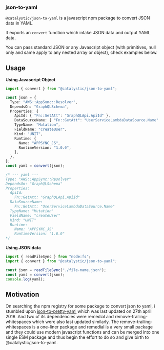 ### json-to-yaml

`@catalystic/json-to-yaml` is a javascript npm package to convert JSON data in YAML.   

It exports an `convert` function which intake JSON data and output YAML data.   

You can pass standard JSON or any Javascript object (with primitives, null only and same apply to any nested array or object), check examples below.


## Usage

**Using Javascript Object**
```ts
import { convert } from "@catalystic/json-to-yaml";

const json = {
  Type: "AWS::AppSync::Resolver",
  DependsOn: "GraphQLSchema",
  Properties: {
    ApiId: { "Fn::GetAtt": "GraphQLApi.ApiId" },
    DataSourceName: { "Fn::GetAtt": "UserServiceLambdaDataSource.Name" },
    TypeName: "Mutation",
    FieldName: "createUser",
    Kind: "UNIT",
    Runtime: {
      Name: "APPSYNC_JS",
      RuntimeVersion: "1.0.0",
    },
  },
};
const yaml = convert(json);

/* --- yaml ---
Type: "AWS::AppSync::Resolver"
DependsOn: "GraphQLSchema"
Properties:
  ApiId:
    Fn::GetAtt: "GraphQLApi.ApiId"
  DataSourceName:
    Fn::GetAtt: "UserServiceLambdaDataSource.Name"
  TypeName: "Mutation"
  FieldName: "createUser"
  Kind: "UNIT"
  Runtime:
    Name: "APPSYNC_JS"
    RuntimeVersion: "1.0.0"
*/
```
**Using JSON data**
```ts
import { readFileSync } from "node:fs";
import { convert } from "@catalystic/json-to-yaml";

const json = readFileSync("./file-name.json");
const yaml = convert(json);
console.log(yaml);
```

## Motivation
On searching the npm registry for some package to convert json to yaml, i stumbled upon
[json-to-pretty-yaml](https://www.npmjs.com/package/json-to-pretty-yaml) which was last updated on 27th april 2018.
And two of its dependencies were remedial and remove-trailing-whitespaces which were also last updated similarly.
The remove-trailing-whitespaces is a one-liner package and remedial is a very small package and they could use modern javascript functions and can be merged into one single ESM package and thus begin the effort to do so and give birth to @catalystic/json-to-yaml.
